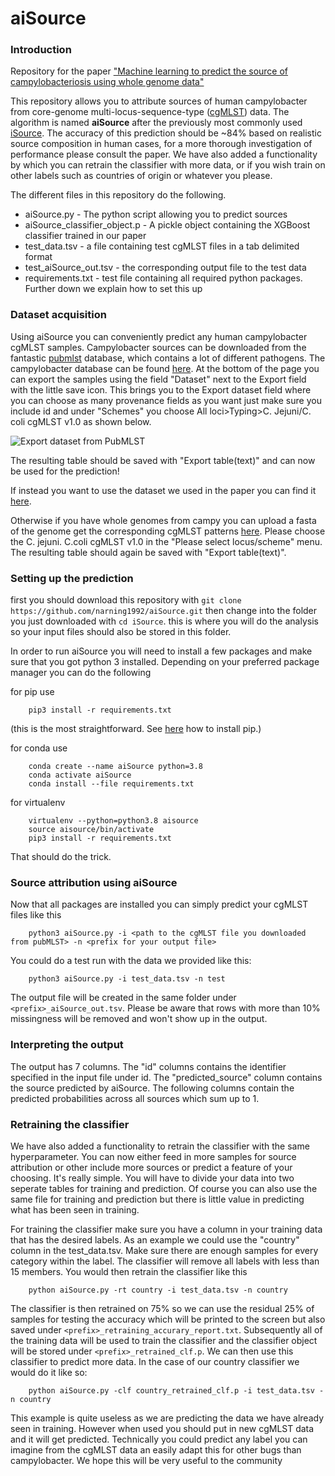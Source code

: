 # aiSource
### Introduction
Repository for the paper ["Machine learning to predict the source of campylobacteriosis using whole genome data"](https://doi.org/10.1101/2021.02.23.432443 )

This repository allows you to attribute sources of human campylobacter from core-genome multi-locus-sequence-type ([cgMLST](https://doi.org/10.1128/JCM.00080-17 )) data. The algorithm is named **aiSource** after the previously most commonly used [iSource](https://doi.org/10.1371/journal.pgen.1000203). The accuracy of this prediction should be ~84% based on realistic source composition in human cases, for a more thorough investigation of performance please consult the paper. We have also added a functionality by which you can retrain the classifier with more data, or if you wish train on other labels such as countries of origin or whatever you please.

The different files in this repository do the following.

* aiSource.py - The python script allowing you to predict sources
* aiSource_classifier_object.p - A pickle object containing the XGBoost classifier trained in our paper
* test_data.tsv - a file containing test cgMLST files in a tab delimited format
* test_aiSource_out.tsv - the corresponding output file to the test data
* requirements.txt - test file containing all required python packages. Further down we explain how to set this up

### Dataset acquisition
Using aiSource you can conveniently predict any human campylobacter cgMLST samples. Campylobacter sources can be downloaded from the fantastic [pubmlst](pubmlst.org) database, which contains a lot of different pathogens. The campylobacter database can be found [here](https://pubmlst.org/bigsdb?db=pubmlst_campylobacter_isolates&page=plugin&name=Export). At the bottom of the page you can export the samples using the field "Dataset" next to the Export field with the little save icon. This brings you to the Export dataset field where you can choose as many provenance fields as you want just make sure you include id and under "Schemes" you choose All loci>Typing>C. Jejuni/C. coli cgMLST v1.0 as shown below.

![Export dataset from PubMLST](./export_dataset.png)

The resulting table should be saved with "Export table(text)" and can now be used for the prediction!

If instead you want to use the dataset we used in the paper you can find it [here](https://pubmlst.org/bigsdb?db=pubmlst_campylobacter_isolates&page=query&project_list=102&submit=1). 

Otherwise if you have whole genomes from campy you can upload a fasta of the genome get the corresponding cgMLST patterns [here](https://pubmlst.org/bigsdb?db=pubmlst_campylobacter_seqdef&l=1&page=batchSequenceQuery). Please choose the C. jejuni. C.coli cgMLST v1.0 in the "Please select locus/scheme" menu. The resulting table should again be saved with "Export table(text)".

### Setting up the prediction
first you should download this repository with `git clone https://github.com/narning1992/aiSource.git`
then change into the folder you just downloaded with `cd iSource`.
this is where you will do the analysis so your input files should also be stored in this folder. 

In order to run aiSource you will need to install a few packages and make sure that you got python 3 installed. Depending on your preferred package manager you can do the following

for pip use 
```
    pip3 install -r requirements.txt
```
(this is the most straightforward. See [here](https://pip.pypa.io/en/stable/installation/) how to install pip.) 

for conda use
```
    conda create --name aiSource python=3.8
    conda activate aiSource
    conda install --file requirements.txt
```
for virtualenv 
```
    virtualenv --python=python3.8 aisource
    source aisource/bin/activate
    pip3 install -r requirements.txt

```

That should do the trick.

### Source attribution using aiSource
Now that all packages are installed you can simply predict your cgMLST files like this
```
    python3 aiSource.py -i <path to the cgMLST file you downloaded from pubMLST> -n <prefix for your output file>
```
You could do a test run with the data we provided like this:
```
    python3 aiSource.py -i test_data.tsv -n test
```

The output file will be created in the same folder under `<prefix>_aiSource_out.tsv`. Please be aware that rows with more than 10% missingness will be removed and won't show up in the output.

### Interpreting the output
The output has 7 columns. The "id" columns contains the identifier specified in the input file under id. The "predicted_source" column contains the source predicted by aiSource. The following columns contain the predicted probabilities across all sources which sum up to 1.


### Retraining the classifier
We have also added a functionality to retrain the classifier with the same hyperparameter. You can now either feed in more samples for source attribution or other include more sources or predict a feature of your choosing. It's really simple. You will have to divide your data into two seperate tables for training and prediction. Of course you can also use the same file for training and prediction but there is little value in predicting what has been seen in training. 

For training the classifier make sure you have a column in your training data that has the desired labels. As an example we could use the "country" column in the test_data.tsv. Make sure there are enough samples for every category within the label. The classifier will remove all labels with less than 15 members. You would then retrain the classifier like this
```
	python aiSource.py -rt country -i test_data.tsv -n country
```

The classifier is then retrained on 75% so we can use the residual 25% of samples for testing the accuracy which will be printed to the screen but also saved under `<prefix>_retraining_accurary_report.txt`. Subsequently all of the training data will be used to train the classifier and the classifier object will be stored under `<prefix>_retrained_clf.p`. We can then use this classifier to predict more data. In the case of our country classifier we would do it like so:
```
	python aiSource.py -clf country_retrained_clf.p -i test_data.tsv -n country
```

This example is quite useless as we are predicting the data we have already seen in training. However when used you should put in new cgMLST data and it will get predicted. Technically you could predict any label you can imagine from the cgMLST data an easily adapt this for other bugs than campylobacter. We hope this will be very useful to the community
